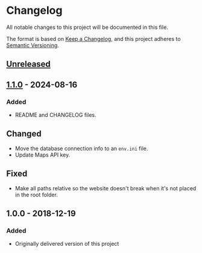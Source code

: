 # Changelog

All notable changes to this project will be documented in this file.

The format is based on [Keep a Changelog](https://keepachangelog.com/en/1.1.0/),
and this project adheres to [Semantic Versioning](https://semver.org/spec/v2.0.0.html).

## [Unreleased]

## [1.1.0] - 2024-08-16

### Added

- README and CHANGELOG files.

## Changed

- Move the database connection info to an `env.ini` file.
- Update Maps API key.

## Fixed

- Make all paths relative so the website doesn't break when it's not placed in the root folder.

## 1.0.0 - 2018-12-19

### Added

- Originally delivered version of this project

[unreleased]: https://github.com/bermejosrc/buscaphone/compare/v1.1.0...HEAD
[1.1.0]: https://github.com/bermejosrc/buscaphone/releases/tag/v1.1.0
